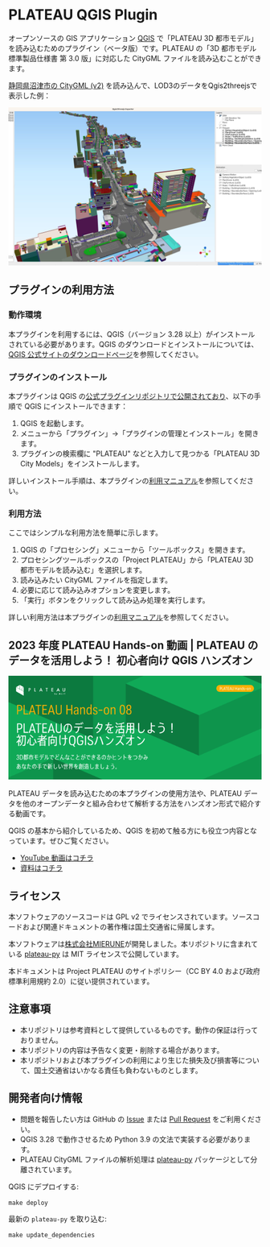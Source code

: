 # PLATEAU QGIS Plugin

オープンソースの GIS アプリケーション [QGIS](https://www.qgis.org/) で「PLATEAU 3D 都市モデル」を読み込むためのプラグイン（ベータ版）です。PLATEAU の「3D 都市モデル標準製品仕様書 第 3.0 版」に対応した CityGML ファイルを読み込むことができます。

[静岡県沼津市の CityGML (v2)](https://www.geospatial.jp/ckan/dataset/plateau-22203-numazu-shi-2021/resource/758fe63a-b20f-4d5d-817d-c35eac530143) を読み込んで、LOD3のデータをQgis2threejsで表示した例：

<img src="docs/picture/example_output.jpg" alt="LOD3のデータをQgis2threejsで表示した例">

## プラグインの利用方法

### 動作環境

本プラグインを利用するには、QGIS（バージョン 3.28 以上）がインストールされている必要があります。QGIS のダウンロードとインストールについては、[QGIS 公式サイトのダウンロードページ](https://qgis.org/ja/site/forusers/download.html)を参照してください。

### プラグインのインストール

本プラグインは QGIS の[公式プラグインリポジトリで公開されており](https://plugins.qgis.org/plugins/plateau_plugin/)、以下の手順で QGIS にインストールできます：

1. QGIS を起動します。
2. メニューから「プラグイン」→「プラグインの管理とインストール」を開きます。
3. プラグインの検索欄に "PLATEAU" などと入力して見つかる「PLATEAU 3D City Models」をインストールします。

詳しいインストール手順は、本プラグインの[利用マニュアル](https://github.com/Project-PLATEAU/plateau-qgis-plugin/blob/main/docs/manual.md)を参照してください。

### 利用方法

ここではシンプルな利用方法を簡単に示します。

1. QGIS の「プロセシング」メニューから「ツールボックス」を開きます。
2. プロセシングツールボックスの「Project PLATEAU」から「PLATEAU 3D 都市モデルを読み込む」を選択します。
3. 読み込みたい CityGML ファイルを指定します。
4. 必要に応じて読み込みオプションを変更します。
5. 「実行」ボタンをクリックして読み込み処理を実行します。

詳しい利用方法は本プラグインの[利用マニュアル](https://github.com/Project-PLATEAU/plateau-qgis-plugin/blob/main/docs/manual.md)を参照してください。

## 2023 年度 PLATEAU Hands-on 動画 | PLATEAU のデータを活用しよう！ 初心者向け QGIS ハンズオン

<img src="docs/picture/hands-on 08.png">

PLATEAU データを読み込むための本プラグインの使用方法や、PLATEAU データを他のオープンデータと組み合わせて解析する方法をハンズオン形式で紹介する動画です。

QGIS の基本から紹介しているため、QGIS を初めて触る方にも役立つ内容となっています。ぜひご覧ください。

- [YouTube 動画はコチラ](https://www.youtube.com/watch?v=xZCLndeT58A)
- [資料はコチラ](https://github.com/Project-PLATEAU/plateau-qgis-plugin/blob/main/docs/plateauhands-on-08.pdf)

## ライセンス

本ソフトウェアのソースコードは GPL v2 でライセンスされています。ソースコードおよび関連ドキュメントの著作権は国土交通省に帰属します。

本ソフトウェアは[株式会社MIERUNE](https://www.mierune.co.jp/)が開発しました。本リポジトリに含まれている [plateau-py](https://github.com/MIERUNE/plateau-py) は MIT ライセンスで公開しています。

本ドキュメントは Project PLATEAU のサイトポリシー（CC BY 4.0 および政府標準利用規約 2.0）に従い提供されています。

## 注意事項

- 本リポジトリは参考資料として提供しているものです。動作の保証は行っておりません。
- 本リポジトリの内容は予告なく変更・削除する場合があります。
- 本リポジトリおよび本プラグインの利用により生じた損失及び損害等について、国土交通省はいかなる責任も負わないものとします。

## 開発者向け情報

- 問題を報告したい方は GitHub の [Issue](https://github.com/MIERUNE/plateau-qgis-plugin/issues) または [Pull Request](https://github.com/MIERUNE/plateau-qgis-plugin/pulls) をご利用ください。
- QGIS 3.28 で動作させるため Python 3.9 の文法で実装する必要があります。
- PLATEAU CityGML ファイルの解析処理は [plateau-py](https://github.com/MIERUNE/plateau-py) パッケージとして分離されています。

QGIS にデプロイする:

```console
make deploy
```

最新の `plateau-py` を取り込む:

```console
make update_dependencies
```
